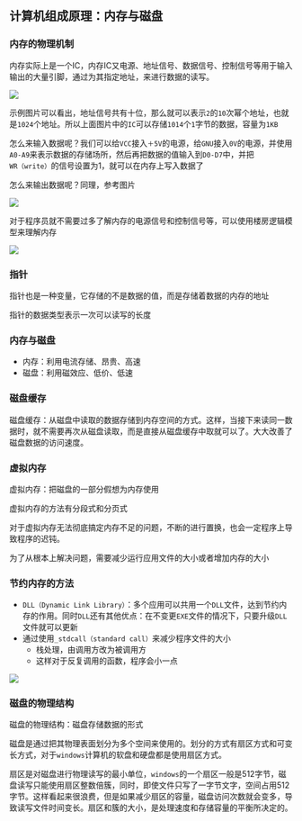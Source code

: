 ## 计算机组成原理：内存与磁盘

### 内存的物理机制

内存实际上是一个IC，内存IC又电源、地址信号、数据信号、控制信号等用于输入输出的大量引脚，通过为其指定地址，来进行数据的读写。

![](http://7xrn7f.com1.z0.glb.clouddn.com/16-6-4/54813837.jpg)

示例图片可以看出，地址信号共有十位，那么就可以表示`2`的`10`次幂个地址，也就是`1024`个地址。所以上面图片中的`IC`可以存储`1014`个`1`字节的数据，容量为`1KB`

怎么来输入数据呢？我们可以给`VCC`接入`＋5V`的电源，给`GNU`接入`0V`的电源，并使用`A0-A9`来表示数据的存储场所，然后再把数据的值输入到`D0-D7`中，并把`WR（write）`的信号设置为1，就可以在内存上写入数据了

怎么来输出数据呢？同理，参考图片

![](http://7xrn7f.com1.z0.glb.clouddn.com/16-6-4/42954666.jpg)

对于程序员就不需要过多了解内存的电源信号和控制信号等，可以使用楼房逻辑模型来理解内存

![](http://7xrn7f.com1.z0.glb.clouddn.com/16-6-4/12893955.jpg)

### 指针

指针也是一种变量，它存储的不是数据的值，而是存储着数据的内存的地址

指针的数据类型表示一次可以读写的长度


### 内存与磁盘

* 内存：利用电流存储、昂贵、高速
* 磁盘：利用磁效应、低价、低速

### 磁盘缓存

磁盘缓存：从磁盘中读取的数据存储到内存空间的方式。这样，当接下来读同一数据时，就不需要再次从磁盘读取，而是直接从磁盘缓存中取就可以了。大大改善了磁盘数据的访问速度。

### 虚拟内存

虚拟内存：把磁盘的一部分假想为内存使用

虚拟内存的方法有分段式和分页式

对于虚拟内存无法彻底搞定内存不足的问题，不断的进行置换，也会一定程序上导致程序的迟钝。

为了从根本上解决问题，需要减少运行应用文件的大小或者增加内存的大小

### 节约内存的方法

* `DLL（Dynamic Link Library）`：多个应用可以共用一个`DLL`文件，达到节约内存的作用。同时`DLL`还有其他优点：在不变更`EXE`文件的情况下，只要升级`DLL`文件就可以更新
* 通过使用`_stdcall（standard call）`来减少程序文件的大小
	* 栈处理，由调用方改为被调用方
	* 这样对于反复调用的函数，程序会小一点
	
![](http://7xrn7f.com1.z0.glb.clouddn.com/16-6-4/56623991.jpg)

### 磁盘的物理结构

磁盘的物理结构：磁盘存储数据的形式

磁盘是通过把其物理表面划分为多个空间来使用的。划分的方式有扇区方式和可变长方式，对于`windows`计算机的软盘和硬盘都是使用扇区方式。

扇区是对磁盘进行物理读写的最小单位，`windows`的一个扇区一般是512字节，磁盘读写只能使用扇区整数倍簇，同时，即使文件只写了一字节文字，空间占用512字节。这样看起来很浪费，但是如果减少扇区的容量，磁盘访问次数就会变多，导致读写文件时间变长。扇区和簇的大小，是处理速度和存储容量的平衡所决定的。


